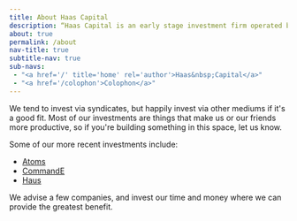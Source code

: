 ```yaml
---
title: About Haas Capital
description: “Haas Capital is an early stage investment firm operated by Jonathan Haas”
about: true
permalink: /about
nav-title: true
subtitle-nav: true
sub-navs:
 - "<a href='/' title='home' rel='author'>Haas&nbsp;Capital</a>"
 - "<a href='/colophon'>Colophon</a>"
---
```


We tend to invest via syndicates, but happily invest via other mediums if it's a good fit. Most of our investments are things that make us or our friends more productive, so if you're building something in this space, let us know.

Some of our more recent investments include:
- [Atoms](https://atoms.com)
- [CommandE](https://getcommande.com)
- [Haus](https://drink.haus/)

We advise a few companies, and invest our time and money where we can provide the greatest benefit.
